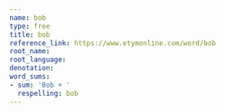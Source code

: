 ```yaml
---
name: bob
type: free
title: bob
reference_link: https://www.etymonline.com/word/bob
root_name: 
root_language: 
denotation: 
word_sums:
- sum: 'Bob + '
  respelling: bob
---
```

